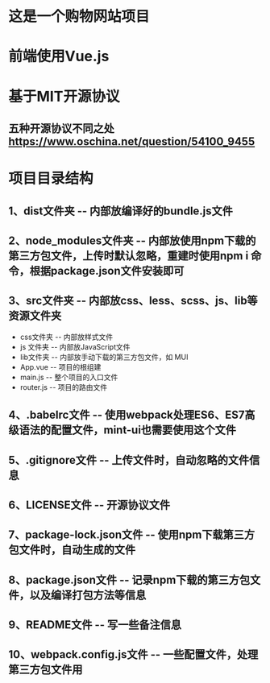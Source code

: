 # 这是一个购物网站项目

# 前端使用Vue.js

# 基于MIT开源协议

## 五种开源协议不同之处 https://www.oschina.net/question/54100_9455

# 项目目录结构

## 1、dist文件夹 -- 内部放编译好的bundle.js文件
## 2、node_modules文件夹 -- 内部放使用npm下载的第三方包文件，上传时默认忽略，重建时使用npm i 命令，根据package.json文件安装即可
## 3、src文件夹 -- 内部放css、less、scss、js、lib等资源文件夹
+ css文件夹 -- 内部放样式文件
+ js 文件夹 -- 内部放JavaScript文件
+ lib文件夹 -- 内部放手动下载的第三方包文件，如 MUI
+ App.vue -- 项目的根组建
+ main.js -- 整个项目的入口文件
+ router.js -- 项目的路由文件
## 4、.babelrc文件 -- 使用webpack处理ES6、ES7高级语法的配置文件，mint-ui也需要使用这个文件
## 5、.gitignore文件 -- 上传文件时，自动忽略的文件信息
## 6、LICENSE文件 -- 开源协议文件
## 7、package-lock.json文件 -- 使用npm下载第三方包文件时，自动生成的文件
## 8、package.json文件 -- 记录npm下载的第三方包文件，以及编译打包方法等信息
## 9、README文件 -- 写一些备注信息
## 10、webpack.config.js文件 -- 一些配置文件，处理第三方包文件用